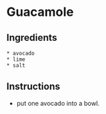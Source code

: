 # Guacamole
## Ingredients
	* avocado
	* lime
	* salt
## Instructions
* put one avocado into a bowl.

